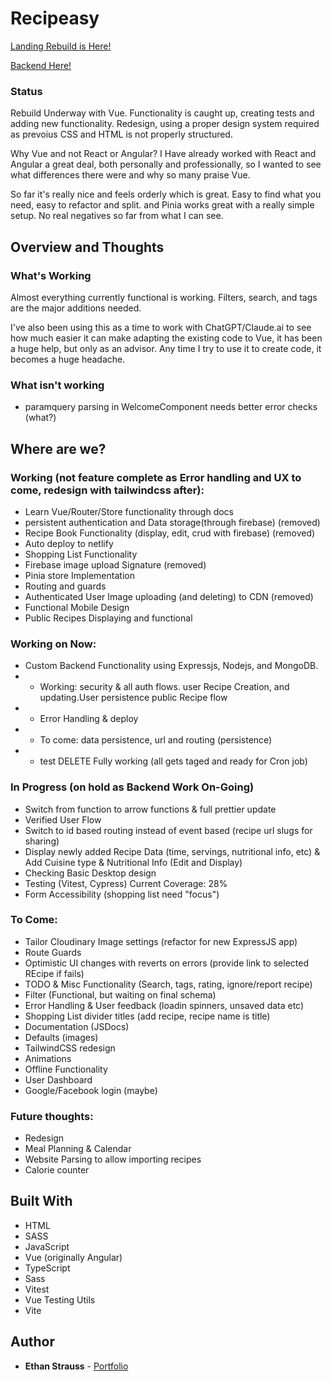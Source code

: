 # Recipeasy

[Landing Rebuild is Here!](https://stupefied-morse-5e1233.netlify.com/)

[Backend Here!](https://github.com/dotEthan/Recipeasy-backend)

### Status

Rebuild Underway with Vue. Functionality is caught up, creating tests and adding new functionality. Redesign, using a proper design system required as prevoius CSS and HTML is not properly structured. 

Why Vue and not React or Angular? I Have already worked with React and Angular a great deal, both personally and professionally, so I wanted to see what differences there were and why so many praise Vue. 

So far it's really nice and feels orderly which is great. Easy to find what you need, easy to refactor and split. and Pinia works great with a really simple setup. No real negatives so far from what I can see.

## Overview and Thoughts

### What's Working

Almost everything currently functional is working. Filters, search, and tags are the major additions needed.

I've also been using this as a time to work with ChatGPT/Claude.ai to see how much easier it can make adapting the existing code to Vue, it has been a huge help, but only as an advisor. Any time I try to use it to create code, it becomes a huge headache.

### What isn't working

- paramquery parsing in WelcomeComponent needs better error checks (what?)

## Where are we?

### Working (not feature complete as Error handling and UX to come, redesign with tailwindcss after):

- Learn Vue/Router/Store functionality through docs
- persistent authentication and Data storage(through firebase) (removed)
- Recipe Book Functionality (display, edit, crud with firebase) (removed)
- Auto deploy to netlify
- Shopping List Functionality
- Firebase image upload Signature (removed)
- Pinia store Implementation
- Routing and guards
- Authenticated User Image uploading (and deleting) to CDN (removed)
- Functional Mobile Design
- Public Recipes Displaying and functional

### Working on Now:

- Custom Backend Functionality using Expressjs, Nodejs, and MongoDB.
- - Working: security & all auth flows. user Recipe Creation, and updating.User persistence public Recipe flow
- - Error Handling & deploy
- - To come: data persistence, url and routing (persistence) 
- - test DELETE Fully working (all gets taged and ready for Cron job)

### In Progress (on hold as Backend Work On-Going)

- Switch from function to arrow functions & full prettier update
- Verified User Flow
- Switch to id based routing instead of event based (recipe url slugs for sharing)
- Display newly added Recipe Data (time, servings, nutritional info, etc) & Add Cuisine type & Nutritional Info (Edit and Display)
- Checking Basic Desktop design
- Testing (Vitest, Cypress) Current Coverage: 28%
- Form Accessibility (shopping list need "focus")

### To Come:

- Tailor Cloudinary Image settings (refactor for new ExpressJS app)
- Route Guards
- Optimistic UI changes with reverts on errors (provide link to selected REcipe if fails)
- TODO & Misc Functionality (Search, tags, rating, ignore/report recipe)
- Filter (Functional, but waiting on final schema)
- Error Handling & User feedback (loadin spinners, unsaved data etc)
- Shopping List divider titles (add recipe, recipe name is title)
- Documentation (JSDocs)
- Defaults (images)
- TailwindCSS redesign
- Animations
- Offline Functionality
- User Dashboard
- Google/Facebook login (maybe)

### Future thoughts:

- Redesign
- Meal Planning & Calendar
- Website Parsing to allow importing recipes
- Calorie counter

## Built With

- HTML
- SASS
- JavaScript
- Vue (originally Angular)
- TypeScript
- Sass
- Vitest
- Vue Testing Utils
- Vite

## Author

- **Ethan Strauss** - [Portfolio](https://dotethan.github.io)
